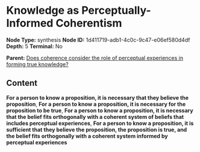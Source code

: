 # Knowledge as Perceptually-Informed Coherentism

**Node Type:** synthesis
**Node ID:** 1d411719-adb1-4c0c-9c47-e06ef580d4df
**Depth:** 5
**Terminal:** No

**Parent:** [Does coherence consider the role of perceptual experiences in forming true knowledge?](does-coherence-consider-the-role-of-perceptual-experiences-in-forming-true-knowledge-antithesis-2e00eed2-37e9-4cfc-be54-df6807e36e62.md)

## Content

**For a person to know a proposition, it is necessary that they believe the proposition**, **For a person to know a proposition, it is necessary for the proposition to be true**, **For a person to know a proposition, it is necessary that the belief fits orthogonally with a coherent system of beliefs that includes perceptual experiences**, **For a person to know a proposition, it is sufficient that they believe the proposition, the proposition is true, and the belief fits orthogonally with a coherent system informed by perceptual experiences**
